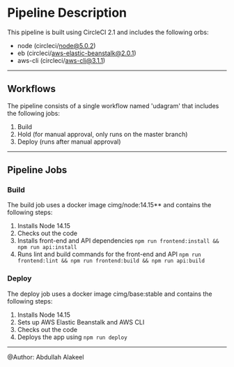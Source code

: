 # Pipeline Description

This pipeline is built using CircleCI 2.1 and includes the following orbs:

- node (circleci/node@5.0.2)
- eb (circleci/aws-elastic-beanstalk@2.0.1)
- aws-cli (circleci/aws-cli@3.1.1)

---

## Workflows

The pipeline consists of a single workflow named 'udagram' that includes the following jobs:

1. Build
1. Hold (for manual approval, only runs on the master branch)
1. Deploy (runs after manual approval)

---

## Pipeline Jobs

### Build
The build job uses a docker image cimg/node:14.15** and contains the following steps:

  1. Installs Node 14.15
  2. Checks out the code
  3. Installs front-end and API dependencies
      ```npm run frontend:install && npm run api:install```
  4. Runs lint and build commands for the front-end and API
    ```npm run frontend:lint && npm run frontend:build && npm run api:build```



### Deploy
The deploy job uses a docker image cimg/base:stable and contains the following steps:

1. Installs Node 14.15
1. Sets up AWS Elastic Beanstalk and AWS CLI
1. Checks out the code
1. Deploys the app using `npm run deploy`

---
@Author:
Abdullah Alakeel

